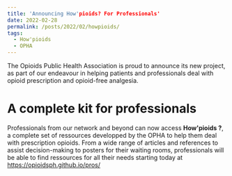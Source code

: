 ```yaml
---
title: 'Announcing How'pioids? For Professionals'
date: 2022-02-28
permalink: /posts/2022/02/howpioids/
tags:
  - How'pioids
  - OPHA
---
```


The Opioids Public Health Association is proud to announce its new project, as part of our endeavour in helping patients and professionals deal with opioid prescription and opioid-free analgesia.

A complete kit for professionals
======

Professionals from our network and beyond can now access **How'pioids ?**, a complete set of ressources developped by the OPHA to help them deal with prescription opioids. From a wide range of articles and references to assist decision-making to posters for their waiting rooms, professionals will be able to find ressources for all their needs starting today at https://opioidsph.github.io/pros/
